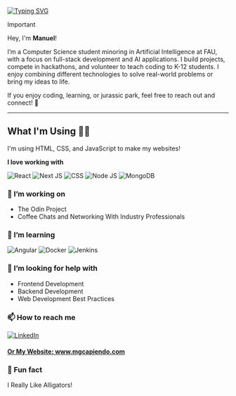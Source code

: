 [![Typing SVG](https://readme-typing-svg.demolab.com?font=IBM+Plex+Mono&weight=500&size=30&duration=6000&pause=1000&color=F7F7F7&width=435&lines=About+Me%3A)](https://git.io/typing-svg)

> [!IMPORTANT]
> Hey, I'm **Manuel**!
>
> I’m a Computer Science student minoring in Artificial Intelligence at FAU, with a focus on full-stack development and AI applications. I build projects, compete in hackathons, and volunteer to teach coding to K-12 students. I enjoy combining different technologies to solve real-world problems or bring my ideas to life.
> 
> If you enjoy coding, learning, or jurassic park, feel free to reach out and connect! 🦖

---


## What I'm Using 👨‍💻

I'm using HTML, CSS, and JavaScript to make my websites! 

**I love working with**

<div display="flex">
  <img src="https://img.shields.io/badge/react-%2320232a.svg?style=for-the-badge&logo=react&logoColor=%2361DAFB" alt="React"/>
  <img src="https://img.shields.io/badge/Next-black?style=for-the-badge&logo=next.js&logoColor=white" alt="Next JS"/>
  <img src="https://img.shields.io/badge/css3-%231572B6.svg?style=for-the-badge&logo=css3&logoColor=white" alt="CSS"/>
  <img src="https://img.shields.io/badge/node.js-339933?style=for-the-badge&logo=Node.js&logoColor=white" alt="Node JS"/>
  <img src="https://img.shields.io/badge/-MongoDB-13aa52?style=for-the-badge&logo=mongodb&logoColor=white" alt="MongoDB"/>
</div>

### 🔭 I’m working on

- The Odin Project
- Coffee Chats and Networking With Industry Professionals

### 🌱 I’m learning

<div display="flex">
  <img src="https://img.shields.io/badge/Angular-DD0031?style=for-the-badge&logo=angular&logoColor=white" alt="Angular"/>
  <img src="https://img.shields.io/badge/docker-257bd6?style=for-the-badge&logo=docker&logoColor=white" alt="Docker"/>
  <img src="https://img.shields.io/badge/Jenkins-D24939?style=for-the-badge&logo=Jenkins&logoColor=white" alt="Jenkins"/>
</div>

### 🤔 I’m looking for help with

- Frontend Development
- Backend Development
- Web Development Best Practices

### 📫 How to reach me

<div display="flex">
  <a href="https://www.linkedin.com/in/capiendo/">
    <img src="https://img.shields.io/badge/linkedin-%230077B5.svg?style=for-the-badge&logo=linkedin&logoColor=white" alt="LinkedIn"/>
</div>
    
#### Or My Website: www.mgcapiendo.com

### 🐊 Fun fact

I Really Like Alligators!
